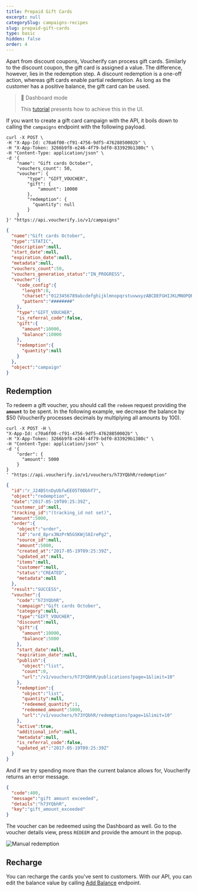 ```yaml
---
title: Prepaid Gift Cards
excerpt: null
categorySlug: campaigns-recipes
slug: prepaid-gift-cards
type: basic
hidden: false
order: 4
---
```


Apart from discount coupons, Voucherify can process gift cards. Similarly to the discount coupon, the gift card is assigned a value. The difference, however, lies in the redemption step. A discount redemption is a one-off action, whereas gift cards enable partial redemption. As long as the customer has a positive balance, the gift card can be used.

> 📘 Dashboard mode
> 
> This [tutorial](https://support.voucherify.io/article/47-prepaid-gift-cards-campaign) presents how to achieve this in the UI.

If you want to create a gift card campaign with the API, it boils down to calling the `campaigns` endpoint with the following payload.

```curl
curl -X POST \
-H "X-App-Id: c70a6f00-cf91-4756-9df5-47628850002b" \
-H "X-App-Token: 3266b9f8-e246-4f79-bdf0-833929b1380c" \
-H "Content-Type: application/json" \
-d '{
    "name": "Gift cards October",
  	"vouchers_count": 50,
    "voucher": {
        "type": "GIFT_VOUCHER",
        "gift": {
        	"amount": 10000
        },
        "redemption": {
          "quantity": null
      	}
    }
}' "https://api.voucherify.io/v1/campaigns"
```
```json 200 OK Response
{  
  "name":"Gift cards October",
  "type":"STATIC",
  "description":null,
  "start_date":null,
  "expiration_date":null,
  "metadata":null,
  "vouchers_count":50,
  "vouchers_generation_status":"IN_PROGRESS",
  "voucher":{  
    "code_config":{  
      "length":8,
      "charset":"0123456789abcdefghijklmnopqrstuvwxyzABCDEFGHIJKLMNOPQRSTUVWXYZ",
      "pattern":"########"
    },
    "type":"GIFT_VOUCHER",
    "is_referral_code":false,
    "gift":{  
      "amount":10000,
      "balance":10000
    },
    "redemption":{  
      "quantity":null
    }
  },
  "object":"campaign"
}
```

## Redemption

To redeem a gift voucher, you should call the `redeem` request providing the **`amount`** to be spent. In the following example, we decrease the balance by $50 (Voucherify processes decimals by multiplying all amounts by 100).

```curl
curl -X POST -H \
"X-App-Id: c70a6f00-cf91-4756-9df5-47628850002b" \
-H "X-App-Token: 3266b9f8-e246-4f79-bdf0-833929b1380c" \
-H "Content-Type: application/json" \
-d '{
	"order": {
	  "amount": 5000
	}
}
' "https://api.voucherify.io/v1/vouchers/h73YQbhR/redemption"
```
```json 200 OK Response
{  
  "id":"r_J24B5tnDyUbfwEEO5T0Dbhf7",
  "object":"redemption",
  "date":"2017-05-19T09:25:39Z",
  "customer_id":null,
  "tracking_id":"(tracking_id not set)",
  "amount":5000,
  "order":{  
    "object":"order",
    "id":"ord_8prx3NzPrN5GSKWjS6IrePg2",
    "source_id":null,
    "amount":5000,
    "created_at":"2017-05-19T09:25:39Z",
    "updated_at":null,
    "items":null,
    "customer":null,
    "status":"CREATED",
    "metadata":null
  },
  "result":"SUCCESS",
  "voucher":{  
    "code":"h73YQbhR",
    "campaign":"Gift cards October",
    "category":null,
    "type":"GIFT_VOUCHER",
    "discount":null,
    "gift":{  
      "amount":10000,
      "balance":5000
    },
    "start_date":null,
    "expiration_date":null,
    "publish":{  
      "object":"list",
      "count":0,
      "url":"/v1/vouchers/h73YQbhR/publications?page=1&limit=10"
    },
    "redemption":{  
      "object":"list",
      "quantity":null,
      "redeemed_quantity":1,
      "redeemed_amount":5000,
      "url":"/v1/vouchers/h73YQbhR/redemptions?page=1&limit=10"
    },
    "active":true,
    "additional_info":null,
    "metadata":null,
    "is_referral_code":false,
    "updated_at":"2017-05-19T09:25:39Z"
  }
}
```

And if we try spending more than the current balance allows for, Voucherify returns an error message.

```json
{  
  "code":400,
  "message":"gift amount exceeded",
  "details":"h73YQbhR",
  "key":"gift_amount_exceeded"
}
```

The voucher can be redeemed using the Dashboard as well. Go to the voucher details view, press `REDEEM` and provide the amount in the popup. 

<!-- ![Manual redemption](../../assets/img/guides_campaign_recipes_prepaid_gift_cards_manual_redemption_1.png "Manual redemption") -->
![Manual redemption](https://files.readme.io/e891d3c-Screenshot_2020-09-16_at_13.03.51.png "Manual redemption")

## Recharge

You can recharge the cards you've sent to customers. With our API, you can edit the balance value by calling [Add Balance](ref:add-gift-voucher-balance) endpoint.
